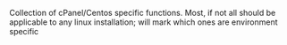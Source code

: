 Collection of cPanel/Centos specific functions. 
Most, if not all should be applicable to any linux installation; will mark which ones are environment specific
